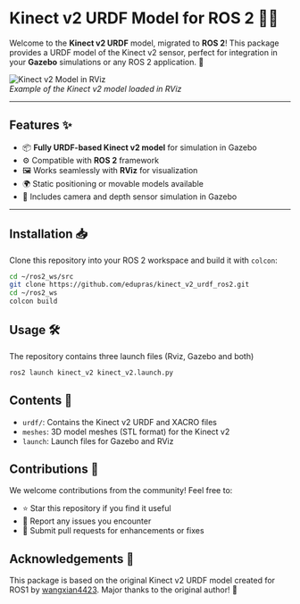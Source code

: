 # Kinect v2 URDF Model for ROS 2 🚀🤖

Welcome to the **Kinect v2 URDF** model, migrated to **ROS 2**! This package provides a URDF model of the Kinect v2 sensor, perfect for integration in your **Gazebo** simulations or any ROS 2 application. 🌟

![Kinect v2 Model in RViz](./images/kinect_rviz.png)  
*Example of the Kinect v2 model loaded in RViz*

---

## Features ✨

- 📦 **Fully URDF-based Kinect v2 model** for simulation in Gazebo
- ⚙️ Compatible with **ROS 2** framework
- 🖼️ Works seamlessly with **RViz** for visualization
- 🌍 Static positioning or movable models available
- 🌟 Includes camera and depth sensor simulation in Gazebo

---

## Installation 📥

Clone this repository into your ROS 2 workspace and build it with `colcon`:

```bash
cd ~/ros2_ws/src
git clone https://github.com/edupras/kinect_v2_urdf_ros2.git
cd ~/ros2_ws
colcon build
```
## Usage 🛠️
The repository contains three launch files (Rviz, Gazebo and both)
```bash
ros2 launch kinect_v2 kinect_v2.launch.py 
```

## Contents 📂
 - `urdf/`: Contains the Kinect v2 URDF and XACRO files
 - `meshes`: 3D model meshes (STL format) for the Kinect v2
 - `launch`: Launch files for Gazebo and RViz

## Contributions 🤝
We welcome contributions from the community! Feel free to:
- ⭐ Star this repository if you find it useful
- 🐞 Report any issues you encounter
- 🔧 Submit pull requests for enhancements or fixes

## Acknowledgements 🙌
This package is based on the original Kinect v2 URDF model created for ROS1 by [wangxian4423](https://github.com/wangxian4423/kinect_v2_udrf). Major thanks to the original author! 🎉
